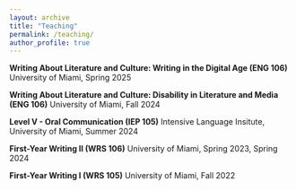 ```yaml
---
layout: archive
title: "Teaching"
permalink: /teaching/
author_profile: true
---
```

**Writing About Literature and Culture: Writing in the Digital Age (ENG 106)**
University of Miami, Spring 2025

**Writing About Literature and Culture: Disability in Literature and Media (ENG 106)**
University of Miami, Fall 2024

**Level V - Oral Communication (IEP 105)**
Intensive Language Insitute, University of Miami, Summer 2024

**First-Year Writing II (WRS 106)**
University of Miami, Spring 2023, Spring 2024 

**First-Year Writing I (WRS 105)**
University of Miami, Fall 2022
 


